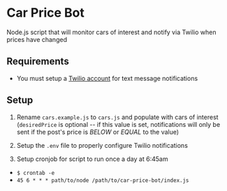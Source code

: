 # Car Price Bot

Node.js script that will monitor cars of interest and notify via Twilio when prices have changed

## Requirements

- You must setup a [Twilio account](https://www.twilio.com/try-twilio) for text message notifications

## Setup

1. Rename `cars.example.js` to `cars.js` and populate with cars of interest (`desiredPrice` is optional -- if this value is set, notifications will only be sent if the post's price is _BELOW_ or _EQUAL_ to the value)

1. Setup the `.env` file to properly configure Twilio notifications

1. Setup cronjob for script to run once a day at 6:45am

- `$ crontab -e`
- `45 6 * * * path/to/node /path/to/car-price-bot/index.js`
